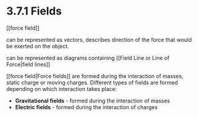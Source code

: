  # 3.7.1 Fields

[[force field]]

can be represented as vectors, describes direction of the force that  would be exerted on the object.

can be represented as diagrams containing [[Field Line or Line of Force|field lines]]



[[force field|Force fields]] are formed during the interaction of masses, static charge or moving charges.
Different types of fields are formed depending on which interaction takes place:
- **Gravitational fields** - formed during the interaction of masses
- **Electric fields** - formed during the interaction of charges

